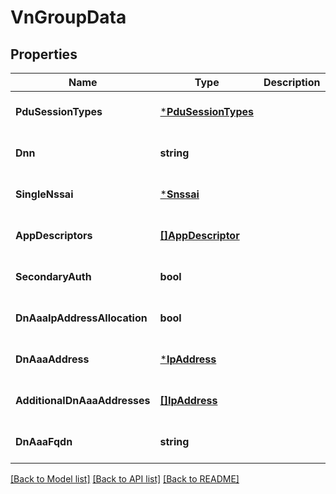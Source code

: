 # VnGroupData

## Properties
Name | Type | Description | Notes
------------ | ------------- | ------------- | -------------
**PduSessionTypes** | [***PduSessionTypes**](PduSessionTypes.md) |  | [optional] [default to null]
**Dnn** | **string** |  | [optional] [default to null]
**SingleNssai** | [***Snssai**](Snssai.md) |  | [optional] [default to null]
**AppDescriptors** | [**[]AppDescriptor**](AppDescriptor.md) |  | [optional] [default to null]
**SecondaryAuth** | **bool** |  | [optional] [default to null]
**DnAaaIpAddressAllocation** | **bool** |  | [optional] [default to null]
**DnAaaAddress** | [***IpAddress**](IpAddress.md) |  | [optional] [default to null]
**AdditionalDnAaaAddresses** | [**[]IpAddress**](IpAddress.md) |  | [optional] [default to null]
**DnAaaFqdn** | **string** |  | [optional] [default to null]

[[Back to Model list]](../README.md#documentation-for-models) [[Back to API list]](../README.md#documentation-for-api-endpoints) [[Back to README]](../README.md)

